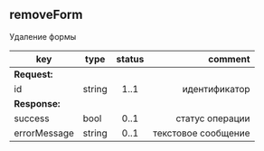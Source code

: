## removeForm

Удаление формы

key | type | status | comment
--- | ---- | :----: | ---:
**Request:** | | |
id | string | 1..1 | идентификатор
**Response:** | | |
sucсess | bool | 0..1 | статус операции
errorMessage | string | 0..1 | текстовое сообщение
